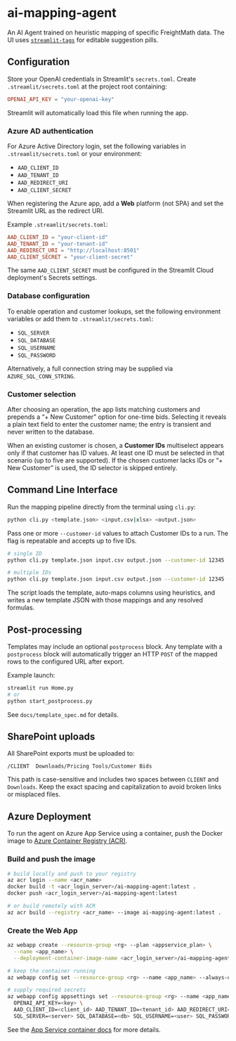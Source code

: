 # ai-mapping-agent
An AI Agent trained on heuristic mapping of specific FreightMath data. The UI uses
[`streamlit-tags`](https://github.com/gagan3012/streamlit-tags) for editable
suggestion pills.

## Configuration

Store your OpenAI credentials in Streamlit's `secrets.toml`.
Create `.streamlit/secrets.toml` at the project root containing:

```toml
OPENAI_API_KEY = "your-openai-key"
```

Streamlit will automatically load this file when running the app.

### Azure AD authentication

For Azure Active Directory login, set the following variables in
`.streamlit/secrets.toml` or your environment:

- `AAD_CLIENT_ID`
- `AAD_TENANT_ID`
- `AAD_REDIRECT_URI`
- `AAD_CLIENT_SECRET`

When registering the Azure app, add a **Web** platform (not SPA) and set the
Streamlit URL as the redirect URI.

Example `.streamlit/secrets.toml`:

```toml
AAD_CLIENT_ID = "your-client-id"
AAD_TENANT_ID = "your-tenant-id"
AAD_REDIRECT_URI = "http://localhost:8501"
AAD_CLIENT_SECRET = "your-client-secret"
```

The same `AAD_CLIENT_SECRET` must be configured in the Streamlit Cloud
deployment's Secrets settings.

### Database configuration

To enable operation and customer lookups, set the following environment variables
or add them to `.streamlit/secrets.toml`:

- `SQL_SERVER`
- `SQL_DATABASE`
- `SQL_USERNAME`
- `SQL_PASSWORD`

Alternatively, a full connection string may be supplied via
`AZURE_SQL_CONN_STRING`.

### Customer selection

After choosing an operation, the app lists matching customers and prepends a “+ New Customer” option for one-time bids. Selecting it reveals a plain text field
to enter the customer name; the entry is transient and never written to the
database.

When an existing customer is chosen, a **Customer IDs** multiselect appears only
if that customer has ID values. At least one ID must be selected in that
scenario (up to five are supported). If the chosen customer lacks IDs or “+
New Customer” is used, the ID selector is skipped entirely.

## Command Line Interface

Run the mapping pipeline directly from the terminal using `cli.py`:

```bash
python cli.py <template.json> <input.csv|xlsx> <output.json>
```

Pass one or more `--customer-id` values to attach Customer IDs to a run. The
flag is repeatable and accepts up to five IDs.

```bash
# single ID
python cli.py template.json input.csv output.json --customer-id 12345

# multiple IDs
python cli.py template.json input.csv output.json --customer-id 12345 --customer-id 67890
```

The script loads the template, auto-maps columns using heuristics, and writes a
new template JSON with those mappings and any resolved formulas.

## Post-processing

Templates may include an optional `postprocess` block. Any template with a
`postprocess` block will automatically trigger an HTTP `POST` of the mapped
rows to the configured URL after export.

Example launch:

```bash
streamlit run Home.py
# or
python start_postprocess.py
```

See `docs/template_spec.md` for details.

## SharePoint uploads

All SharePoint exports must be uploaded to:

```
/CLIENT  Downloads/Pricing Tools/Customer Bids
```

This path is case-sensitive and includes two spaces between `CLIENT` and `Downloads`. Keep the exact spacing and capitalization to avoid broken links or misplaced files.

## Azure Deployment

To run the agent on Azure App Service using a container, push the Docker image to
[Azure Container Registry (ACR)](https://learn.microsoft.com/azure/container-registry/).

### Build and push the image

```bash
# build locally and push to your registry
az acr login --name <acr_name>
docker build -t <acr_login_server>/ai-mapping-agent:latest .
docker push <acr_login_server>/ai-mapping-agent:latest

# or build remotely with ACR
az acr build --registry <acr_name> --image ai-mapping-agent:latest .
```

### Create the Web App

```bash
az webapp create --resource-group <rg> --plan <appservice_plan> \
  --name <app_name> \
  --deployment-container-image-name <acr_login_server>/ai-mapping-agent:latest

# keep the container running
az webapp config set --resource-group <rg> --name <app_name> --always-on true

# supply required secrets
az webapp config appsettings set --resource-group <rg> --name <app_name> --settings \
  OPENAI_API_KEY=<key> \
  AAD_CLIENT_ID=<client_id> AAD_TENANT_ID=<tenant_id> AAD_REDIRECT_URI=<uri> AAD_CLIENT_SECRET=<secret> \
  SQL_SERVER=<server> SQL_DATABASE=<db> SQL_USERNAME=<user> SQL_PASSWORD=<password>
```

See the [App Service container docs](https://learn.microsoft.com/azure/app-service/tutorial-custom-container)
for more details.
